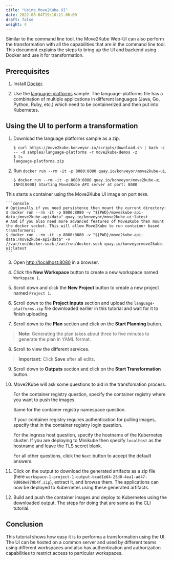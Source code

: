 ```yaml
---
title: "Using Move2Kube UI"
date: 2022-08-04T19:10:11-06:00
draft: false
weight: 4
---
```

Similar to the command line tool, the Move2Kube Web-UI can also perform the transformation with all the capabilities that are in the command line tool. This document explains the steps to bring up the UI and backend using Docker and use it for transformation.

## Prerequisites

1. Install [Docker](https://www.docker.com/get-started).

1. Use the [language-platforms](https://github.com/konveyor/move2kube-demos/raw/main/samples/language-platforms) sample. The language-platforms file has a combination of multiple applications in different languages (Java, Go, Python, Ruby, etc.) which need to be containerized and then put into Kubernetes.

## Using the UI to perform a transformation

1. Download the language platforms sample as a zip.
    ```console
    $ curl https://move2kube.konveyor.io/scripts/download.sh | bash -s -- -d samples/language-platforms -r move2kube-demos -z
    $ ls
    language-platforms.zip
    ```

1. Run `docker run --rm -it -p 8080:8080 quay.io/konveyor/move2kube-ui`.  
    ```console
    $ docker run --rm -it -p 8080:8080 quay.io/konveyor/move2kube-ui
    INFO[0000] Starting Move2Kube API server at port: 8080
    ```

This starts a container using the Move2Kube UI image on port `8080`.

    ```console
    # Optionally if you need persistence then mount the current directory:
    $ docker run --rm -it -p 8080:8080 -v "${PWD}/move2kube-api-data:/move2kube-api/data" quay.io/konveyor/move2kube-ui:latest
    # And if you also need more advanced features of Move2Kube then mount the docker socket. This will allow Move2Kube to run container based transformers:
    $ docker run --rm -it -p 8080:8080 -v "${PWD}/move2kube-api-data:/move2kube-api/data" -v //var/run/docker.sock:/var/run/docker.sock quay.io/konveyormove2kube-ui:latest
    ```

3. Open [http://localhost:8080](http://localhost:8080) in a browser.

1. Click the **New Workspace** button to create a new workspace named `Workspace 1`.
    
1. Scroll down and click the **New Project** button to create a new project named `Project 1`.

1. Scroll down to the **Project inputs** section and upload the `language-platforms.zip` file downloaded earlier in this tutorial and wait for it to finish uploading.

1. Scroll down to the **Plan** section and click on the **Start Planning** button.

> **Note:** Generating the plan takes about three to five minutes to generate the plan in YAML format.

8. Scroll to view the different services.

> **Important:** Click **Save** after all edits.

9. Scroll down to **Outputs** section and click on the **Start Transformation** button.

1. Move2Kube will ask some questions to aid in the transfomation process.

    For the container registry question, specify the container registry where you want to push the images.
    
    Same for the container registry namespace question.

    If your container registry requires authentication for pulling images, specify that in the container registry login question.

    For the ingress host question, specify the hostname of the Kubernetes cluster. If you are deploying to Minikube then specify `localhost` as the hostname and leave the TLS secret blank.
   
    For all other questions, click the `Next` button to accept the default answers.

1. Click on the output to download the generated artifacts as a zip file (here `workspace-1-project-1-output-bcad1e64-23d0-4ea1-ad47-9d060e870b4f.zip`), extract it, and browse them. The applications can now be deployed to Kubernetes using these generated artifacts.

1. Build and push the container images and deploy to Kubernetes using the downloaded output.  The steps for doing that are same as the CLI tutorial.  

## Conclusion

This tutorial shows how easy it is to performa a transformation using the UI. The UI can be hosted on a common server and used by different teams using different workspaces and also has authentication and authorization capabilities to restrict access to particular workspaces.
